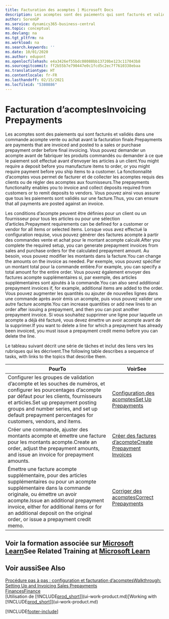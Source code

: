 ```yaml
---
title: Facturation des acomptes | Microsoft Docs
description: Les acomptes sont des paiements qui sont facturés et validés dans une commande acompte vente ou achat avant la facturation finale. Vous pouvez demander un acompte avant de fabriquer les produits commandés ou demander à ce que le paiement soit effectué avant d’envoyer les articles à un client. La fonctionnalité d’acomptes vous permet de facturer et de collecter les acomptes requis des clients ou de régler des acomptes aux fournisseurs. Vous pouvez ainsi vous assurer que tous les paiements sont validés sur une facture.
author: SorenGP
ms.service: dynamics365-business-central
ms.topic: conceptual
ms.devlang: na
ms.tgt_pltfrm: na
ms.workload: na
ms.search.keywords: ''
ms.date: 10/01/2020
ms.author: edupont
ms.openlocfilehash: e4a3426ef55bdc08088bb13720be123c117043b8
ms.sourcegitcommit: ff2b55b7e790447e0c1fcd5c2ec7f7610338ebaa
ms.translationtype: HT
ms.contentlocale: fr-FR
ms.lasthandoff: 02/15/2021
ms.locfileid: "5380886"
---
```

# <a name="invoicing-prepayments"></a><span data-ttu-id="4c656-106">Facturation d’acomptes</span><span class="sxs-lookup"><span data-stu-id="4c656-106">Invoicing Prepayments</span></span>

<span data-ttu-id="4c656-107">Les acomptes sont des paiements qui sont facturés et validés dans une commande acompte vente ou achat avant la facturation finale.</span><span class="sxs-lookup"><span data-stu-id="4c656-107">Prepayments are payments that are invoiced and posted to a sales or purchase prepayment order before final invoicing.</span></span> <span data-ttu-id="4c656-108">Vous pouvez demander un acompte avant de fabriquer les produits commandés ou demander à ce que le paiement soit effectué avant d’envoyer les articles à un client.</span><span class="sxs-lookup"><span data-stu-id="4c656-108">You might require a deposit before you manufacture items to order, or you might require payment before you ship items to a customer.</span></span> <span data-ttu-id="4c656-109">La fonctionnalité d’acomptes vous permet de facturer et de collecter les acomptes requis des clients ou de régler des acomptes aux fournisseurs.</span><span class="sxs-lookup"><span data-stu-id="4c656-109">The prepayments functionality enables you to invoice and collect deposits required from customers or to remit deposits to vendors.</span></span> <span data-ttu-id="4c656-110">Vous pouvez ainsi vous assurer que tous les paiements sont validés sur une facture.</span><span class="sxs-lookup"><span data-stu-id="4c656-110">Thus, you can ensure that all payments are posted against an invoice.</span></span>  

 <span data-ttu-id="4c656-111">Les conditions d’acompte peuvent être définies pour un client ou un fournisseur pour tous les articles ou pour une sélection d’articles.</span><span class="sxs-lookup"><span data-stu-id="4c656-111">Prepayment requirements can be defined for a customer or vendor for all items or selected items.</span></span> <span data-ttu-id="4c656-112">Lorsque vous avez effectué la configuration requise, vous pouvez générer des factures acompte à partir des commandes vente et achat pour le montant acompte calculé.</span><span class="sxs-lookup"><span data-stu-id="4c656-112">After you complete the required setup, you can generate prepayment invoices from sales and purchase orders for the calculated prepayment amount.</span></span> <span data-ttu-id="4c656-113">Au besoin, vous pouvez modifier les montants dans la facture.</span><span class="sxs-lookup"><span data-stu-id="4c656-113">You can change the amounts on the invoice as needed.</span></span> <span data-ttu-id="4c656-114">Par exemple, vous pouvez spécifier un montant total pour la commande entière.</span><span class="sxs-lookup"><span data-stu-id="4c656-114">For example, you can specify a total amount for the entire order.</span></span> <span data-ttu-id="4c656-115">Vous pouvez également envoyer des factures acompte supplémentaires si, par exemple, des articles supplémentaires sont ajoutés à la commande.</span><span class="sxs-lookup"><span data-stu-id="4c656-115">You can also send additional prepayment invoices if, for example, additional items are added to the order.</span></span> <span data-ttu-id="4c656-116">Vous pouvez augmenter les quantités ou ajouter de nouvelles lignes dans une commande après avoir émis un acompte, puis vous pouvez valider une autre facture acompte.</span><span class="sxs-lookup"><span data-stu-id="4c656-116">You can increase quantities or add new lines to an order after issuing a prepayment, and then you can post another prepayment invoice.</span></span> <span data-ttu-id="4c656-117">Si vous souhaitez supprimer une ligne pour laquelle un acompte a déjà été facturé, vous devez émettre un avoir acompte avant de la supprimer.</span><span class="sxs-lookup"><span data-stu-id="4c656-117">If you want to delete a line for which a prepayment has already been invoiced, you must issue a prepayment credit memo before you can delete the line.</span></span>  

 <span data-ttu-id="4c656-118">Le tableau suivant décrit une série de tâches et inclut des liens vers les rubriques qui les décrivent.</span><span class="sxs-lookup"><span data-stu-id="4c656-118">The following table describes a sequence of tasks, with links to the topics that describe them.</span></span>

|<span data-ttu-id="4c656-119">**Pour**</span><span class="sxs-lookup"><span data-stu-id="4c656-119">**To**</span></span>|<span data-ttu-id="4c656-120">**Voir**</span><span class="sxs-lookup"><span data-stu-id="4c656-120">**See**</span></span>|  
|------------|-------------|  
|<span data-ttu-id="4c656-121">Configurer les groupes de validation d’acompte et les souches de numéros, et configurer les pourcentages d’acompte par défaut pour les clients, fournisseurs et articles.</span><span class="sxs-lookup"><span data-stu-id="4c656-121">Set up prepayment posting groups and number series, and set up default prepayment percentages for customers, vendors, and items.</span></span>|[<span data-ttu-id="4c656-122">Configuration des acomptes</span><span class="sxs-lookup"><span data-stu-id="4c656-122">Set Up Prepayments</span></span>](finance-set-up-prepayments.md)|
|<span data-ttu-id="4c656-123">Créer une commande, ajuster des montants acompte et émettre une facture pour les montants acompte.</span><span class="sxs-lookup"><span data-stu-id="4c656-123">Create an order, adjust the prepayment amounts, and issue an invoice for prepayment amounts.</span></span>|[<span data-ttu-id="4c656-124">Créer des factures d’acompte</span><span class="sxs-lookup"><span data-stu-id="4c656-124">Create Prepayment Invoices</span></span>](finance-how-to-create-prepayment-invoices.md)|  
|<span data-ttu-id="4c656-125">Émettre une facture acompte supplémentaire, pour des articles supplémentaires ou pour un acompte supplémentaire dans la commande originale, ou émettre un avoir acompte.</span><span class="sxs-lookup"><span data-stu-id="4c656-125">Issue an additional prepayment invoice, either for additional items or for an additional deposit on the original order, or issue a prepayment credit memo.</span></span>|[<span data-ttu-id="4c656-126">Corriger des acomptes</span><span class="sxs-lookup"><span data-stu-id="4c656-126">Correct Prepayments</span></span>](finance-how-to-correct-prepayments.md)|  

## <a name="see-related-training-at-microsoft-learn"></a><span data-ttu-id="4c656-127">Voir la formation associée sur [Microsoft Learn](/learn/modules/prepayment-invoices-dynamics-365-business-central/index)</span><span class="sxs-lookup"><span data-stu-id="4c656-127">See Related Training at [Microsoft Learn](/learn/modules/prepayment-invoices-dynamics-365-business-central/index)</span></span>

## <a name="see-also"></a><span data-ttu-id="4c656-128">Voir aussi</span><span class="sxs-lookup"><span data-stu-id="4c656-128">See Also</span></span>

[<span data-ttu-id="4c656-129">Procédure pas à pas : configuration et facturation d’acomptes</span><span class="sxs-lookup"><span data-stu-id="4c656-129">Walkthrough: Setting Up and Invoicing Sales Prepayments</span></span>](walkthrough-setting-up-and-invoicing-sales-prepayments.md)  
[<span data-ttu-id="4c656-130">Finances</span><span class="sxs-lookup"><span data-stu-id="4c656-130">Finance</span></span>](finance.md)  
<span data-ttu-id="4c656-131">[Utilisation de [!INCLUDE[prod_short](includes/prod_short.md)]](ui-work-product.md)</span><span class="sxs-lookup"><span data-stu-id="4c656-131">[Working with [!INCLUDE[prod_short](includes/prod_short.md)]](ui-work-product.md)</span></span>  


[!INCLUDE[footer-include](includes/footer-banner.md)]